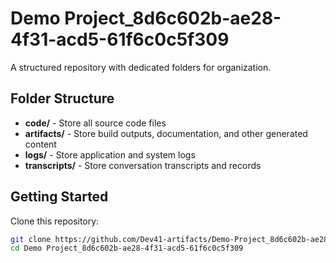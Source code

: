 # Demo Project_8d6c602b-ae28-4f31-acd5-61f6c0c5f309
A structured repository with dedicated folders for organization.

## Folder Structure

- **code/** - Store all source code files
- **artifacts/** - Store build outputs, documentation, and other generated content
- **logs/** - Store application and system logs
- **transcripts/** - Store conversation transcripts and records

## Getting Started

Clone this repository:
```bash
git clone https://github.com/Dev41-artifacts/Demo-Project_8d6c602b-ae28-4f31-acd5-61f6c0c5f309
cd Demo Project_8d6c602b-ae28-4f31-acd5-61f6c0c5f309
```
